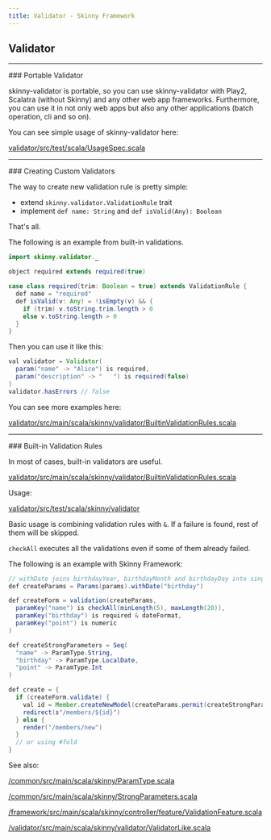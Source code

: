 ```yaml
---
title: Validator - Skinny Framework
---
```


## Validator

<hr/>
### Portable Validator

skinny-validator is portable, so you can use skinny-validator with Play2, Scalatra (without Skinny) and any other web app frameworks. Furthermore, you can use it in not only web apps but also any other applications (batch operation, cli and so on).

You can see simple usage of skinny-validator here:

[validator/src/test/scala/UsageSpec.scala](https://github.com/skinny-framework/skinny-framework/blob/develop/validator/src/test/scala/UsageSpec.scala)

<hr/>
### Creating Custom Validators

The way to create new validation rule is pretty simple:

- extend `skinny.validator.ValidationRule` trait
- implement `def name: String` and `def isValid(Any): Boolean`

That's all.

The following is an example from built-in validations.

```java
import skinny.validator._

object required extends required(true)

case class required(trim: Boolean = true) extends ValidationRule {
  def name = "required"
  def isValid(v: Any) = !isEmpty(v) && {
    if (trim) v.toString.trim.length > 0
    else v.toString.length > 0
  }
}
```
Then you can use it like this:

```java
val validator = Validator(
  param("name" -> "Alice") is required,
  param("description" -> "   ") is required(false)
)
validator.hasErrors // false
```

You can see more examples here:

[validator/src/main/scala/skinny/validator/BuiltinValidationRules.scala](https://github.com/skinny-framework/skinny-framework/blob/master/validator/src/main/scala/skinny/validator/BuiltinValidationRules.scala)

<hr/>
### Built-in Validation Rules

In most of cases, built-in validators are useful.

[validator/src/main/scala/skinny/validator/BuiltinValidationRules.scala](https://github.com/skinny-framework/skinny-framework/blob/master/validator/src/main/scala/skinny/validator/BuiltinValidationRules.scala)

Usage:

[validator/src/test/scala/skinny/validator](https://github.com/skinny-framework/skinny-framework/tree/master/validator/src/test/scala/skinny/validator)

Basic usage is combining validation rules with `&`. If a failure is found, rest of them will be skipped.

`checkAll` executes all the validations even if some of them already failed.

The following is an example with Skinny Framework:

```java
// withDate joins birthdayYear, birthdayMonth and birthdayDay into single birthday
def createParams = Params(params).withDate("birthday")

def createForm = validation(createParams,
  paramKey("name") is checkAll(minLength(5), maxLength(20)),
  paramKey("birthday") is required & dateFormat,
  paramKey("point") is numeric
)

def createStrongParameters = Seq(
  "name" -> ParamType.String,
  "birthday" -> ParamType.LocalDate,
  "point" -> ParamType.Int
)

def create = {
  if (createForm.validate) {
    val id = Member.createNewModel(createParams.permit(createStrongParameters))
    redirect(s"/members/${id}")
  } else {
    render("/members/new")
  }
  // or using #fold
}
```

See also:

[/common/src/main/scala/skinny/ParamType.scala](https://github.com/skinny-framework/skinny-framework/blob/develop/common/src/main/scala/skinny/ParamType.scala)

[/common/src/main/scala/skinny/StrongParameters.scala](https://github.com/skinny-framework/skinny-framework/blob/develop/common/src/main/scala/skinny/StrongParameters.scala)

[/framework/src/main/scala/skinny/controller/feature/ValidationFeature.scala](https://github.com/skinny-framework/skinny-framework/blob/develop/framework/src/main/scala/skinny/controller/feature/ValidationFeature.scala)

[/validator/src/main/scala/skinny/validator/ValidatorLike.scala](https://github.com/skinny-framework/skinny-framework/blob/develop/validator/src/main/scala/skinny/validator/ValidatorLike.scala)


